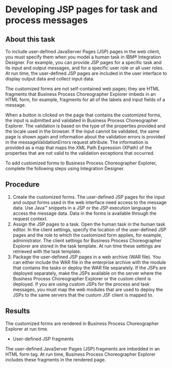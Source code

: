 <!-- image -->

# Developing JSP pages for task and process messages

## About this task

To include user-defined JavaServer Pages (JSP) pages in
the web client, you must specify them when you model a human task
in IBM® Integration
Designer.
For example, you can provide JSP pages for a specific task and its
input and output messages, and for a specific user role or all user
roles. At run time, the user-defined JSP pages are included in the
user interface to display output data and collect input data.

The
customized forms are not self-contained web pages; they are HTML fragments
that Business Process Choreographer Explorer imbeds in an HTML form,
for example, fragments for all of the labels and input fields of a
message.

When a button is clicked on the page that contains
the customized forms, the input is submitted and validated in Business
Process Choreographer Explorer. The validation is based on the type
of the properties provided and the locale used in the browser. If
the input cannot be validated, the same page is shown again and information
about the validation errors is provided in the messageValidationErrors request
attribute. The information is provided as a map that maps the
XML Path Expression (XPath) of the properties that are not valid to
the validation exceptions that occurred.

To add customized
forms to Business Process Choreographer Explorer, complete the following
steps using Integration Designer.

## Procedure

1. Create the customized forms. The user-defined
JSP pages for the input and output forms used in the web interface
need access to the message data. Use Java™ snippets
in a JSP or the JSP execution language to access the message data.
Data in the forms is available through the request context.
2. Assign the JSP pages to a task. Open the
human task in the human task editor. In the client settings, specify
the location of the user-defined JSP pages and the role to which the
customized form applies, for example, administrator. The client settings
for Business Process Choreographer Explorer are stored in the task
template. At run time these settings are retrieved with the task template.
3. Package the user-defined JSP pages in a web archive (WAR
file).  You can either include the WAR file in the enterprise
archive with the module that contains the tasks or deploy the WAR
file separately. If the JSPs are deployed separately, make the
JSPs available on the server where the Business Process Choreographer
Explorer or the custom client is deployed. 
If you are
using custom JSPs for the process and task messages, you must map
the web modules that are used to deploy the JSPs to the same servers
that the custom JSF client is mapped to.

## Results

The customized forms are rendered in Business Process Choreographer
Explorer at run time.

- User-defined JSP fragments

The user-defined JavaServer Pages (JSP) fragments are imbedded in an HTML form tag. At run time, Business Process Choreographer Explorer includes these fragments in the rendered page.